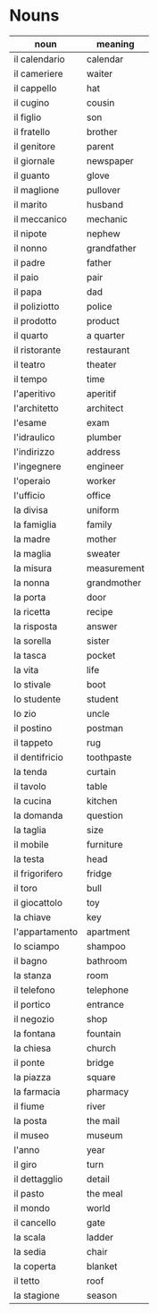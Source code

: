# Nouns

| noun           | meaning     |
| -------------- | ----------- |
| il calendario  | calendar    |
| il cameriere   | waiter      |
| il cappello    | hat         |
| il cugino      | cousin      |
| il figlio      | son         |
| il fratello    | brother     |
| il genitore    | parent      |
| il giornale    | newspaper   |
| il guanto      | glove       |
| il maglione    | pullover    |
| il marito      | husband     |
| il meccanico   | mechanic    |
| il nipote      | nephew      |
| il nonno       | grandfather |
| il padre       | father      |
| il paio        | pair        |
| il papa        | dad         |
| il poliziotto  | police      |
| il prodotto    | product     |
| il quarto      | a quarter   |
| il ristorante  | restaurant  |
| il teatro      | theater     |
| il tempo       | time        |
| l'aperitivo    | aperitif    |
| l'architetto   | architect   |
| l'esame        | exam        |
| l'idraulico    | plumber     |
| l'indirizzo    | address     |
| l'ingegnere    | engineer    |
| l'operaio      | worker      |
| l'ufficio      | office      |
| la divisa      | uniform     |
| la famiglia    | family      |
| la madre       | mother      |
| la maglia      | sweater     |
| la misura      | measurement |
| la nonna       | grandmother |
| la porta       | door        |
| la ricetta     | recipe      |
| la risposta    | answer      |
| la sorella     | sister      |
| la tasca       | pocket      |
| la vita        | life        |
| lo stivale     | boot        |
| lo studente    | student     |
| lo zio         | uncle       |
| il postino     | postman     |
| il tappeto     | rug         |
| il dentifricio | toothpaste  |
| la tenda       | curtain     |
| il tavolo      | table       |
| la cucina      | kitchen     |
| la domanda     | question    |
| la taglia      | size        |
| il mobile      | furniture   |
| la testa       | head        |
| il frigorifero | fridge      |
| il toro        | bull        |
| il giocattolo  | toy         |
| la chiave      | key         |
| l'appartamento | apartment   |
| lo sciampo     | shampoo     |
| il bagno       | bathroom    |
| la stanza      | room        |
| il telefono    | telephone   |
| il portico     | entrance    |
| il negozio     | shop        |
| la fontana     | fountain    |
| la chiesa      | church      |
| il ponte       | bridge      |
| la piazza      | square      |
| la farmacia    | pharmacy    |
| il fiume       | river       |
| la posta       | the mail    |
| il museo       | museum      |
| l'anno         | year        |
| il giro        | turn        |
| il dettagglio  | detail      |
| il pasto       | the meal    |
| il mondo       | world       |
| il cancello    | gate        |
| la scala       | ladder      |
| la sedia       | chair       |
| la coperta     | blanket     |
| il tetto       | roof        |
| la stagione    | season      |